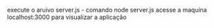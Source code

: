 execute o aruivo server.js - comando node server.js
acesse a maquina localhost:3000 para visualizar a aplicação
